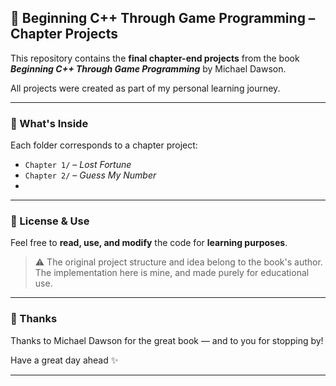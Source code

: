 ## 📘 Beginning C++ Through Game Programming – Chapter Projects

This repository contains the **final chapter-end projects** from the book
***Beginning C++ Through Game Programming*** by Michael Dawson.

All projects were created as part of my personal learning journey.

---

### 📂 What's Inside

Each folder corresponds to a chapter project:

* `Chapter 1/` – *Lost Fortune*
* `Chapter 2/` – *Guess My Number*
* 

---

### 📄 License & Use

Feel free to **read, use, and modify** the code for **learning purposes**.

> ⚠️ The original project structure and idea belong to the book's author.
> The implementation here is mine, and made purely for educational use.

---

### 🙏 Thanks

Thanks to Michael Dawson for the great book — and to you for stopping by!

Have a great day ahead ✨

---

